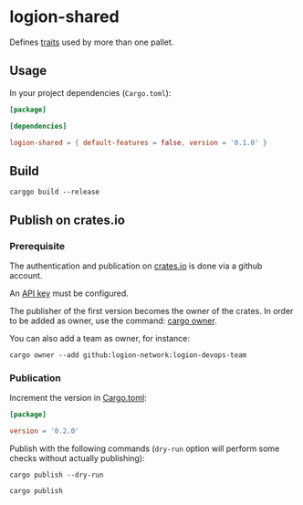 # logion-shared

Defines [traits](https://doc.rust-lang.org/rust-by-example/trait.html) used by more than one pallet.

## Usage

In your project dependencies (`Cargo.toml`):

```toml
[package]

[dependencies]

logion-shared = { default-features = false, version = '0.1.0' }
```

## Build

    carggo build --release

## Publish on crates.io

### Prerequisite

The authentication and publication on [crates.io](https://crates.io/) is done via a github account.

An [API key](https://doc.rust-lang.org/cargo/reference/publishing.html) must be configured.

The publisher of the first version becomes the owner of the crates. In order to be added as owner, use the command:
[cargo owner](https://doc.rust-lang.org/cargo/reference/publishing.html#cargo-owner).

You can also add a team as owner, for instance:

    cargo owner --add github:logion-network:logion-devops-team

### Publication

Increment the version in [Cargo.toml](Cargo.toml):

```toml
[package]

version = '0.2.0'
```

Publish with the following commands (`dry-run` option will perform some checks without actually publishing):

    cargo publish --dry-run

    cargo publish